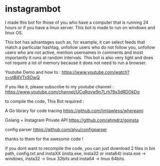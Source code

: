 # instagrambot

I made this bot for those of you who have a computer that is running 24 hours or if you have a linux server. This bot is made to run on windows and linux OS.

This bot has advantages such as, for example, it can select feeds that match a particular hashtag, unfollow users who do not follow you, unfollow users who are not active, mention usernames in comments and most importantly it runs at random intervals. This bot is also very light and does not require a lot of memory because it does not need to run a browser.

Youtube Demo and how to :
https://www.youtube.com/watch?v=ytB4VTxSOwQ

if you like it, please subscribe to my youtube channel :
https://www.youtube.com/channel/UCqRqvw9n7Lrh79x3dRDOkDg

to compile the code, This Bot required :

A Go library for code tracing
https://github.com/jimlawless/whereami

Golang + Instagram Private API
https://github.com/ahmdrz/goinsta

config parser
https://github.com/alyu/configparser

thanks to them for the awesome code !

if you dont want to recompile the code, you can just download 2 files in bin path, config.txt and instaXX (insta.exe, insta32 or insta64) insta.exe -> windows, insta32 -> linux 32bits and insta64 -> linux 64bits.
